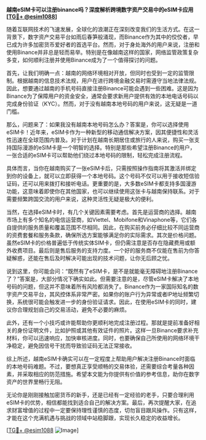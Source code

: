 **越南eSIM卡可以注册binance吗？深度解析跨境数字资产交易中的eSIM卡应用[[TG💪+ @esim1088](https://t.me/s/esim1088)]**

随着互联网技术的飞速发展，全球化的浪潮正在深刻改变我们的生活方式。在这一背景下，数字资产交易平台如雨后春笋般涌现，而Binance作为其中的佼佼者，早已成为许多加密货币爱好者的首选平台。然而，对于身处海外的用户来说，注册和使用Binance并非总是轻而易举。特别是在像越南这样的国家，网络监管政策复杂多变，如何顺利注册并使用Binance成为了一个值得探讨的问题。

首先，让我们明确一点：越南的网络环境相对开放，但同时也受到一定的监管限制。根据越南的信息技术法规，用户在进行跨境金融交易时需遵守当地法律法规。因此，想要通过越南的手机号码直接注册Binance可能会遇到一些困难。这是因为Binance为了保障用户的资金安全，通常会要求新用户提供有效的本地电话号码以完成身份验证（KYC）。然而，对于没有越南本地号码的用户来说，这无疑是一道门槛。

那么，问题来了：如果我没有越南本地号码怎么办？答案是，你可以选择使用eSIM卡！近年来，eSIM卡作为一种新型的移动通信解决方案，因其便捷性和灵活性迅速在全球范围内普及。对于计划在越南长期居住或旅行的人来说，购买一张支持国际漫游的eSIM卡是一个明智的选择。特别是那些希望注册Binance的用户，一张合适的eSIM卡可以帮助他们绕过本地号码的限制，轻松完成注册流程。

具体而言，当你在越南购买了一张eSIM卡后，只需按照操作指南将其激活并绑定到你的设备上，就可以立即获得一个本地号码。这个号码不仅可以用于接收短信验证码，还可以用来拨打和接听电话。更重要的是，大多数eSIM卡都支持多国漫游功能，这意味着即使你在其他国家，也可以继续使用这张卡与越南保持联系。对于需要频繁跨国交流的用户来说，这种灵活性无疑是极大的便利。

当然，在选择eSIM卡时，有几个关键因素需要考虑。首先是运营商的选择。越南市场上有多个知名的电信运营商，如Viettel、Mobifone和Vinaphone等，它们各自提供的服务质量和覆盖范围不尽相同。因此，在购买前务必仔细比较不同运营商的资费套餐和服务条款，确保所选方案能够满足你的实际需求。其次是价格问题。虽然eSIM卡的价格普遍低于传统实体SIM卡，但仍需注意是否存在隐藏费用或额外收费项目。最后则是售后服务的支持力度。一个好的服务商不仅能在售前为你答疑解惑，还能在售后及时解决可能出现的技术问题，让你无后顾之忧。

说到这里，你可能会问：“既然有了eSIM卡，是不是就能毫无障碍地注册Binance了？”答案是，大部分情况下确实如此。但需要注意的是，尽管eSIM卡解决了本地号码的问题，但这并不意味着所有风险都消失了。Binance作为一家国际知名的数字资产交易平台，其风控体系非常严密。如果你的账户行为异常或者IP地址频繁切换，系统很可能会触发进一步的身份验证请求。因此，在使用eSIM卡的同时，建议你合理规划自己的交易活动，避免不必要的麻烦。

此外，还有一个小技巧或许能帮助你更顺利地完成注册过程。那就是提前准备好相关的身份证明文件，比如护照或其他有效证件的照片。这样一旦Binance要求补充材料，你可以迅速响应，加快审核进度。同时，也要确保自己所使用的网络环境干净稳定，避免因信号干扰而导致验证码无法正常接收。

综上所述，越南eSIM卡确实可以在一定程度上帮助用户解决注册Binance时面临的本地号码难题。不过，要想真正享受顺畅的交易体验，还需要综合考量各种因素，并采取相应的防范措施。希望本文能为你提供有价值的参考信息，助你在数字资产的世界里畅行无阻。

无论你是刚刚接触加密货币的新手，还是已经有一定经验的老手，只要合理利用eSIM卡的优势，相信都能找到适合自己的解决方案。最后，再次提醒大家，在追求财富增值的过程中一定要保持理性谨慎的态度，切勿盲目跟风操作。只有这样，才能在这个充满机遇与挑战的领域中站稳脚跟，实现长久稳定的收益增长。

[[TG💪+ @esim1088](https://t.me/s/esim1088) ![Image](https://i.postimg.cc/4NQfJmqS/Snipaste-2025-05-13-00-14-12.png)]